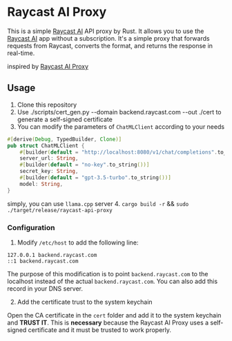 # Raycast AI Proxy

This is a simple [Raycast AI](https://raycast.com/) API proxy by Rust. It allows you to use the [Raycast AI](https://raycast.com/ai) app without a subscription.
It's a simple proxy that forwards requests from Raycast, converts the format, and returns the response in real-time.

inspired by [Raycast AI Proxy](https://github.com/yufeikang/raycast_api_proxy)

## Usage

1. Clone this repository
2. Use ./scripts/cert_gen.py --domain backend.raycast.com  --out ./cert to generate a self-signed certificate
3. You can modify the parameters of `ChatMLClient` according to your needs
```rust
#[derive(Debug, TypedBuilder, Clone)]
pub struct ChatMLClient {
    #[builder(default = "http://localhost:8080/v1/chat/completions".to_string())]
    server_url: String,
    #[builder(default = "no-key".to_string())]
    secret_key: String,
    #[builder(default = "gpt-3.5-turbo".to_string())]
    model: String,
}
``` 
simply, you can use `llama.cpp` server 
4. `cargo build -r` && `sudo ./target/release/raycast-api-proxy`

### Configuration

1. Modify `/etc/host` to add the following line:

```
127.0.0.1 backend.raycast.com
::1 backend.raycast.com
```

The purpose of this modification is to point `backend.raycast.com` to the localhost instead of the actual `backend.raycast.com`. You can also add this
record in your DNS server.

2. Add the certificate trust to the system keychain

Open the CA certificate in the `cert` folder and add it to the system keychain and **TRUST IT**.
This is **necessary** because the Raycast AI Proxy uses a self-signed certificate and it must be trusted to work properly.